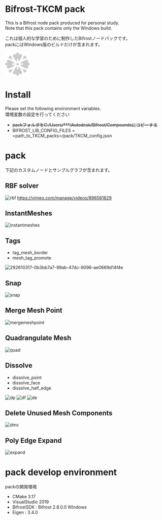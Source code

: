 # Bifrost-TKCM pack
This is a Bifrost node pack produced for personal study.  
Note that this pack contains only the Windows build.  
  
これは個人的な学習のために制作したBifrostノードパックです。  
packにはWindows版のビルドだけが含まれます。

<img src="pack/compounds/icon/tkcm.png" width="80px">

# Install
Please set the following environment variables.  
環境変数の設定を行ってください
- ~~packフォルダをC:/Users/***/Autodesk/Bifrost/Compoundsにコピーする~~
- BIFROST_LIB_CONFIG_FILES = <path_to_TKCM_packs>/pack/TKCM_config.json

# pack
下記のカスタムノードとサンプルグラフが含まれます。

## RBF solver
![rbf](https://github.com/TKCM/Bifrost-TKCMPack/assets/13941074/afe7f340-fefc-4e8a-a475-86772174b10d)
https://vimeo.com/manage/videos/896561829

## InstantMeshes
![instantmeshes](https://github.com/TKCM/Bifrost-TKCMPack/assets/13941074/e9edcbac-695c-4921-9cc8-b3083b4d6df3)

## Tags
- tag_mesh_border
- mesh_tag_promote

![292610317-0b3bb7a7-99ab-47dc-9096-ae0669d14f4e](https://github.com/TKCM/Bifrost-TKCMPack/assets/13941074/86360edc-66e4-488d-baa1-f8e8da609078)

## Snap
![snap](https://github.com/TKCM/Bifrost-TKCMPack/assets/13941074/435105a6-80fe-40d0-a112-7247b8d74331)

## Merge Mesh Point
![mergemeshpoint](https://github.com/TKCM/Bifrost-TKCMPack/assets/13941074/cdb3043f-ba0a-4e16-b7fc-ab67d031f6ba)

## Quadrangulate Mesh
![quad](https://github.com/TKCM/Bifrost-TKCMPack/assets/13941074/996773f4-a088-4874-bece-0b8cd58920a8)

## Dissolve
- dissolve_point
- dissolve_face
- dissolve_half_edge

![dp](https://github.com/TKCM/Bifrost-TKCMPack/assets/13941074/622e3dec-2082-464c-a226-687212c78d8a)
![df](https://github.com/TKCM/Bifrost-TKCMPack/assets/13941074/0f523079-013c-40a2-8fa4-50bd99a143be)
![de](https://github.com/TKCM/Bifrost-TKCMPack/assets/13941074/ff2ecf91-a5e3-4db7-b4d8-48cbe81a46e3)

## Delete Unused Mesh Components
![dmc](https://github.com/TKCM/Bifrost-TKCMPack/assets/13941074/b693f1f2-5dc5-4d86-b6df-9ed289c7c68e)

## Poly Edge Expand
![expand](https://github.com/TKCM/Bifrost-TKCMPack/assets/13941074/8d698efa-b2ee-420c-ba81-1da7aa2a2455)


# pack develop environment  
packの開発環境  
- CMake 3.17
- VisualStudio 2019  
- BifrostSDK : Bifrost 2.8.0.0 WIndows  
- Eigen : 3.4.0

